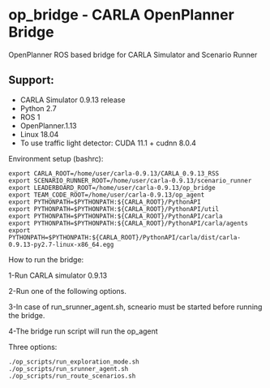 # op_bridge - CARLA OpenPlanner Bridge
OpenPlanner ROS based bridge for CARLA Simulator and Scenario Runner 

## Support: 
- CARLA Simulator 0.9.13 release 
- Python 2.7 
- ROS 1
- OpenPlanner.1.13 
- Linux 18.04
- To use traffic light detector: CUDA 11.1 + cudnn 8.0.4

Environment setup (bashrc): 
```
export CARLA_ROOT=/home/user/carla-0.9.13/CARLA_0.9.13_RSS
export SCENARIO_RUNNER_ROOT=/home/user/carla-0.9.13/scenario_runner
export LEADERBOARD_ROOT=/home/user/carla-0.9.13/op_bridge
export TEAM_CODE_ROOT=/home/user/carla-0.9.13/op_agent
export PYTHONPATH=$PYTHONPATH:${CARLA_ROOT}/PythonAPI
export PYTHONPATH=$PYTHONPATH:${CARLA_ROOT}/PythonAPI/util
export PYTHONPATH=$PYTHONPATH:${CARLA_ROOT}/PythonAPI/carla
export PYTHONPATH=$PYTHONPATH:${CARLA_ROOT}/PythonAPI/carla/agents
export PYTHONPATH=$PYTHONPATH:${CARLA_ROOT}/PythonAPI/carla/dist/carla-0.9.13-py2.7-linux-x86_64.egg
```

How to run the bridge: 

1-Run CARLA simulator 0.9.13 

2-Run one of the following options. 

3-In case of run_srunner_agent.sh, scneario must be started before running the bridge. 

4-The bridge run script will run the op_agent

Three options: 
```
./op_scripts/run_exploration_mode.sh
./op_scripts/run_srunner_agent.sh
./op_scripts/run_route_scenarios.sh
```
